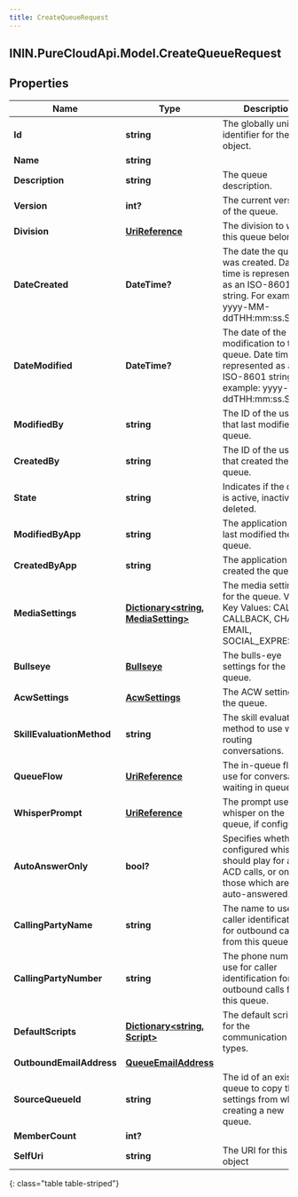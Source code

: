 ```yaml
---
title: CreateQueueRequest
---
```

## ININ.PureCloudApi.Model.CreateQueueRequest

## Properties

|Name | Type | Description | Notes|
|------------ | ------------- | ------------- | -------------|
| **Id** | **string** | The globally unique identifier for the object. | [optional] |
| **Name** | **string** |  | [optional] |
| **Description** | **string** | The queue description. | [optional] |
| **Version** | **int?** | The current version of the queue. | [optional] |
| **Division** | [**UriReference**](UriReference.html) | The division to which this queue belongs. | [optional] |
| **DateCreated** | **DateTime?** | The date the queue was created. Date time is represented as an ISO-8601 string. For example: yyyy-MM-ddTHH:mm:ss.SSSZ | [optional] |
| **DateModified** | **DateTime?** | The date of the last modification to the queue. Date time is represented as an ISO-8601 string. For example: yyyy-MM-ddTHH:mm:ss.SSSZ | [optional] |
| **ModifiedBy** | **string** | The ID of the user that last modified the queue. | [optional] |
| **CreatedBy** | **string** | The ID of the user that created the queue. | [optional] |
| **State** | **string** | Indicates if the queue is active, inactive, or deleted. | [optional] |
| **ModifiedByApp** | **string** | The application that last modified the queue. | [optional] |
| **CreatedByApp** | **string** | The application that created the queue. | [optional] |
| **MediaSettings** | [**Dictionary&lt;string, MediaSetting&gt;**](MediaSetting.html) | The media settings for the queue. Valid Key Values: CALL, CALLBACK, CHAT, EMAIL, SOCIAL_EXPRESSION | |
| **Bullseye** | [**Bullseye**](Bullseye.html) | The bulls-eye settings for the queue. | [optional] |
| **AcwSettings** | [**AcwSettings**](AcwSettings.html) | The ACW settings for the queue. | |
| **SkillEvaluationMethod** | **string** | The skill evaluation method to use when routing conversations. | |
| **QueueFlow** | [**UriReference**](UriReference.html) | The in-queue flow to use for conversations waiting in queue. | [optional] |
| **WhisperPrompt** | [**UriReference**](UriReference.html) | The prompt used for whisper on the queue, if configured. | [optional] |
| **AutoAnswerOnly** | **bool?** | Specifies whether the configured whisper should play for all ACD calls, or only for those which are auto-answered. | [optional] |
| **CallingPartyName** | **string** | The name to use for caller identification for outbound calls from this queue. | [optional] |
| **CallingPartyNumber** | **string** | The phone number to use for caller identification for outbound calls from this queue. | [optional] |
| **DefaultScripts** | [**Dictionary&lt;string, Script&gt;**](Script.html) | The default script Ids for the communication types. | [optional] |
| **OutboundEmailAddress** | [**QueueEmailAddress**](QueueEmailAddress.html) |  | [optional] |
| **SourceQueueId** | **string** | The id of an existing queue to copy the settings from when creating a new queue. | [optional] |
| **MemberCount** | **int?** |  | [optional] |
| **SelfUri** | **string** | The URI for this object | [optional] |
{: class="table table-striped"}


